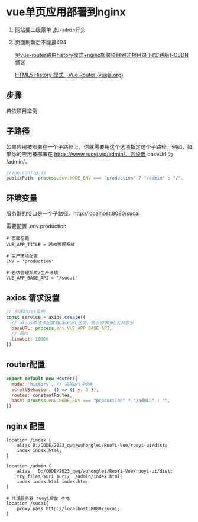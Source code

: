 # vue单页应用部署到nginx

1. 网站要二级菜单 ,如`/admin`开头

2. 页面刷新后不能报404

   见[vue-router路由history模式+nginx部署项目到非根目录下(实践版)-CSDN博客](https://blog.csdn.net/qq_34817440/article/details/121501802)
   
   [HTML5 History 模式 | Vue Router (vuejs.org)](https://v3.router.vuejs.org/zh/guide/essentials/history-mode.html#后端配置例子)

## 步骤

若依项目举例

## 子路径

如果应用被部署在一个子路径上，你就需要用这个选项指定这个子路径。例如，如果你的应用被部署在 https://www.ruoyi.vip/admin/，则设置 baseUrl 为 /admin/。

```js
//vue.config.js
publicPath: process.env.NODE_ENV === "production" ? "/admin" : "/",
```

## 环境变量

服务器的接口是一个子路径。http://localhost:8080/sucai

需要配置 .env.production

```shell
# 页面标题
VUE_APP_TITLE = 若依管理系统

# 生产环境配置
ENV = 'production'

# 若依管理系统/生产环境
VUE_APP_BASE_API = '/sucai'

```

## axios 请求设置

```js
// 创建axios实例
const service = axios.create({
  // axios中请求配置有baseURL选项，表示请求URL公共部分
  baseURL: process.env.VUE_APP_BASE_API,
  // 超时
  timeout: 10000
})
```

## router配置

```js
export default new Router({
  mode: 'history', // 去掉url中的#
  scrollBehavior: () => ({ y: 0 }),
  routes: constantRoutes,
  base: process.env.NODE_ENV === "production" ? "/admin" : "",
})
```

## nginx 配置

```config
location /index {
    alias D:/CODE/2023_qwq/wuhonglei/RuoYi-Vue/ruoyi-ui/dist;
    index index.html;
}

location /admin {
    alias   D:/CODE/2023_qwq/wuhonglei/RuoYi-Vue/ruoyi-ui/dist;
    try_files $uri $uri/  /admin/index.html;
    index index.html index.htm;
}

# 代理服务器 ruoyi后台 本地
location /sucai{
    proxy_pass http://localhost:8080/sucai;
}
```

